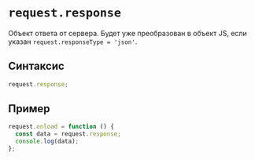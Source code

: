 # `request.response`

Объект ответа от сервера. Будет уже преобразован в объект JS, если указан `request.responseType = 'json'`.

## Синтаксис

```js
request.response;
```

## Пример

```js
request.onload = function () {
  const data = request.response;
  console.log(data);
};
```
